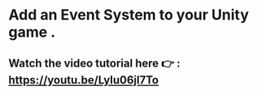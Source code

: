 # Add an Event System to your Unity game .

## Watch the video tutorial here 👉 : https://youtu.be/LyIu06jl7To
